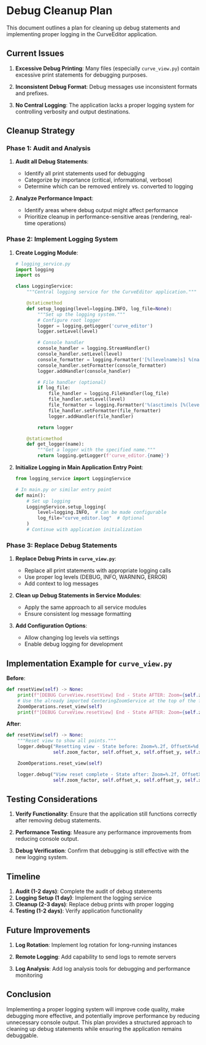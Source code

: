 # Debug Cleanup Plan

This document outlines a plan for cleaning up debug statements and implementing proper logging in the CurveEditor application.

## Current Issues

1. **Excessive Debug Printing**: Many files (especially `curve_view.py`) contain excessive print statements for debugging purposes.

2. **Inconsistent Debug Format**: Debug messages use inconsistent formats and prefixes.

3. **No Central Logging**: The application lacks a proper logging system for controlling verbosity and output destinations.

## Cleanup Strategy

### Phase 1: Audit and Analysis

1. **Audit all Debug Statements**:
   - Identify all print statements used for debugging
   - Categorize by importance (critical, informational, verbose)
   - Determine which can be removed entirely vs. converted to logging

2. **Analyze Performance Impact**:
   - Identify areas where debug output might affect performance
   - Prioritize cleanup in performance-sensitive areas (rendering, real-time operations)

### Phase 2: Implement Logging System

1. **Create Logging Module**:
   ```python
   # logging_service.py
   import logging
   import os

   class LoggingService:
       """Central logging service for the CurveEditor application."""

       @staticmethod
       def setup_logging(level=logging.INFO, log_file=None):
           """Set up the logging system."""
           # Configure root logger
           logger = logging.getLogger('curve_editor')
           logger.setLevel(level)

           # Console handler
           console_handler = logging.StreamHandler()
           console_handler.setLevel(level)
           console_formatter = logging.Formatter('[%(levelname)s] %(name)s: %(message)s')
           console_handler.setFormatter(console_formatter)
           logger.addHandler(console_handler)

           # File handler (optional)
           if log_file:
               file_handler = logging.FileHandler(log_file)
               file_handler.setLevel(level)
               file_formatter = logging.Formatter('%(asctime)s [%(levelname)s] %(name)s: %(message)s')
               file_handler.setFormatter(file_formatter)
               logger.addHandler(file_handler)

           return logger

       @staticmethod
       def get_logger(name):
           """Get a logger with the specified name."""
           return logging.getLogger(f'curve_editor.{name}')
   ```

2. **Initialize Logging in Main Application Entry Point**:
   ```python
   from logging_service import LoggingService

   # In main.py or similar entry point
   def main():
       # Set up logging
       LoggingService.setup_logging(
           level=logging.INFO,  # Can be made configurable
           log_file="curve_editor.log"  # Optional
       )
       # Continue with application initialization
   ```

### Phase 3: Replace Debug Statements

1. **Replace Debug Prints in `curve_view.py`**:
   - Replace all print statements with appropriate logging calls
   - Use proper log levels (DEBUG, INFO, WARNING, ERROR)
   - Add context to log messages

2. **Clean up Debug Statements in Service Modules**:
   - Apply the same approach to all service modules
   - Ensure consistent log message formatting

3. **Add Configuration Options**:
   - Allow changing log levels via settings
   - Enable debug logging for development

## Implementation Example for `curve_view.py`

**Before**:
```python
def resetView(self) -> None:
    print(f"[DEBUG CurveView.resetView] End - State AFTER: Zoom={self.zoom_factor}, OffX={self.offset_x}, OffY={self.offset_y}, ManX={self.x_offset}, ManY={self.y_offset}")
    # Use the already imported CenteringZoomService at the top of the file
    ZoomOperations.reset_view(self)
    print(f"[DEBUG CurveView.resetView] End - State AFTER: Zoom={self.zoom_factor}, OffX={self.offset_x}, OffY={self.offset_y}, ManX={self.x_offset}, ManY={self.y_offset}")
```

**After**:
```python
def resetView(self) -> None:
    """Reset view to show all points."""
    logger.debug("Resetting view - State before: Zoom=%.2f, OffsetX=%d, OffsetY=%d, ManualX=%d, ManualY=%d",
                 self.zoom_factor, self.offset_x, self.offset_y, self.x_offset, self.y_offset)

    ZoomOperations.reset_view(self)

    logger.debug("View reset complete - State after: Zoom=%.2f, OffsetX=%d, OffsetY=%d, ManualX=%d, ManualY=%d",
                 self.zoom_factor, self.offset_x, self.offset_y, self.x_offset, self.y_offset)
```

## Testing Considerations

1. **Verify Functionality**: Ensure that the application still functions correctly after removing debug statements.

2. **Performance Testing**: Measure any performance improvements from reducing console output.

3. **Debug Verification**: Confirm that debugging is still effective with the new logging system.

## Timeline

1. **Audit (1-2 days)**: Complete the audit of debug statements
2. **Logging Setup (1 day)**: Implement the logging service
3. **Cleanup (2-3 days)**: Replace debug prints with proper logging
4. **Testing (1-2 days)**: Verify application functionality

## Future Improvements

1. **Log Rotation**: Implement log rotation for long-running instances

2. **Remote Logging**: Add capability to send logs to remote servers

3. **Log Analysis**: Add log analysis tools for debugging and performance monitoring

## Conclusion

Implementing a proper logging system will improve code quality, make debugging more effective, and potentially improve performance by reducing unnecessary console output. This plan provides a structured approach to cleaning up debug statements while ensuring the application remains debuggable.
